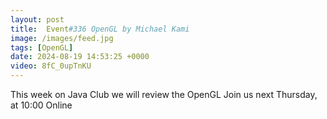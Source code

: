 ```yaml
---
layout: post
title:  Event#336 OpenGL by Michael Kami 
image: /images/feed.jpg
tags: [OpenGL]
date: 2024-08-19 14:53:25 +0000
video: 8fC_0upTnKU
---
```


This week on Java Club we will review the OpenGL
Join us next Thursday, at 10:00 Online
